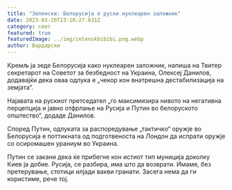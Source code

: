 ```yaml
---
title: "Зеленски: Белорусија е руски нуклеарен заложник"
date: 2023-03-26T23:18:27.631Z
category: свет
featured: true
featuredImage: ../img/zelenskbibibi.png.webp
author: Вардарски
---
```


Кремљ ја зеде Белорусија како нуклеарен заложник, напиша на Твитер секретарот на Советот за безбедност на Украина, Олексеј Данилов, додавајќи дека оваа одлука е „чекор кон внатрешна дестабилизација на земјата“.

Најавата на рускиот претседател „го максимизира нивото на негативна перцепција и јавно отфрлање на Русија и Путин во белоруското општество“, додаде Данилов.

Според Путин, одлуката за распоредување „тактичко“ оружје во Белорусија е поттикната од подготвеноста на Лондон да испрати оружје со осиромашен ураниум во Украина.

Путин се закани дека ќе прибегне кон истиот тип муниција доколку Киев ја добие. Русија, се разбира, има што да возврати. Имаме, без претерување, стотици илјади вакви гранати. Засега нема да ги користиме, рече тој.

